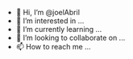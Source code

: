 - 👋 Hi, I’m @joelAbril
- 👀 I’m interested in ...
- 🌱 I’m currently learning ...
- 💞️ I’m looking to collaborate on ...
- 📫 How to reach me ...

<!---
joelAbril/joelAbril is a ✨ special ✨ repository because its `README.md` (this file) appears on your GitHub profile.
You can click the Preview link to take a look at your changes.
--->
